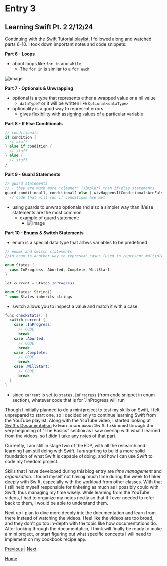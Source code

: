 # Entry 3
## Learning Swift Pt. 2 2/12/24

Continuing with the [Swift Tutorial playlist](https://www.youtube.com/playlist?list=PL5PR3UyfTWvfacnfUsvNcxIiKIgidNRoW), I followed along and watched parts 6-10. I took down important notes and code snippets:

__Part 6 - Loops__
* about loops like `for in` and `while`
  * The `for in` is similar to a `for each`

![image](https://github.com/chanryc9471/apcsa-freedom-project/assets/91750491/04d93a26-e35c-419c-96e9-68adc1bb1cbd)

__Part 7 - Optionals & Unwrapping__
* optional is a type that represents either a wrapped value or a nil value
  * `dataType?` or it will be written like `Optional<dataType>` 
* optionality is a good way to represent errors
  * gives flexibility with assigning values of a particular variable

__Part 8 - If Else Conditionals__
```java
// conditionals
if condition {
  // stuff
} else if condition {
  // stuff
} else {
  // stuff
}
```

__Part 9 - Guard Statements__
```java
// guard statements
// - they are much more "cleaner" (simpler) than if/else statements
guard conditional1, conditional2 else { wtvHappensIfConditionalsAreFalse }
  // code that will run if conditions are met
```
* using guards to unwrap optionals and also a simpler way than if/else statements are the most common
  * example of guard statement:
    * ![image](https://github.com/chanryc9471/apcsa-freedom-project/assets/91750491/e2b90bcf-4b96-4be4-8466-57293c559ed8)

__Part 10 - Enums & Switch Statements__
* enum is a special data type that allows variables to be predefined 
```java
// enums and switch statements
//An enum is another way to represent cases (used to represent multiple states)

enum States {
  case InProgress, Aborted, Complete, WillStart
}

let current = States.InProgress

enum States: String{}
^ enum States inherits strings
```

* switch allows you to inspect a value and match it with a case
```java
func checkStats() {
  switch current {
    case .InProgress:
      // CODE
      break
    case .Aborted:
      // CODE
      break
    case .Complete:
      // CODE
      break
    case .WillStart:
      // CODE
      break
  }
}
```
* since `current` is set to `states.InProgress` (from code snippet in enum section), whatever code that is for `.InProgress will run

Though I initially planned to do a mini project to test my skills on Swift, I felt unprepared to start one, so I decided only to continue learning Swift from the YouTube playlist. Along with the YouTube video, I started looking at [Swift's Documentation](https://docs.swift.org/swift-book/documentation/the-swift-programming-language/thebasics) to learn more about Swift. I skimmed through the very beginning of "The Basics" section as I saw overlap with what I learned from the videos, so I didn't take any notes of that part. 

Currently, I am still in stage two of the EDP, with all the research and learning I am still doing with Swift. I am starting to build a more solid foundation of what Swift is capable of doing, and how I can use Swift to code my freedom project.

Skills that I have developed during this blog entry are *time management* and *organization*. I found myself not having much time during the week to tinker deeply with Swift, especially with the workload from other classes. With that I still held myself responsible for tinkering as much as I possibly could with Swift, thus managing my time wisely. While learning from the YouTube videos, I had to organize my notes neatly so that if I ever needed to refer back to them, I would be able to understand them.

Next up I plan to dive more deeply into the documentation and learn from there instead of watching the videos. I feel like the videos are too broad, and they don't go too in-depth with the topic like how documentations do. After looking through the documentation, I think will finally be ready to make a mini project, or start figuring out what specific concepts I will need to implement on my cookbook recipe app.  

[Previous](entry02.md) | [Next](entry04.md)

[Home](../README.md)
